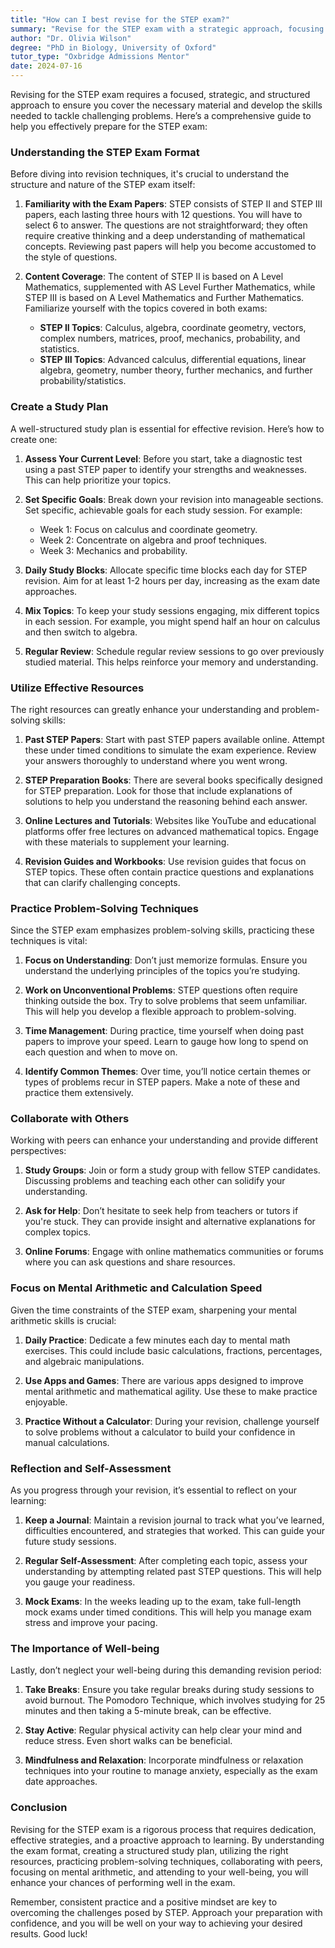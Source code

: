 ```yaml
---
title: "How can I best revise for the STEP exam?"
summary: "Revise for the STEP exam with a strategic approach, focusing on understanding the exam format and practicing challenging problems effectively."
author: "Dr. Olivia Wilson"
degree: "PhD in Biology, University of Oxford"
tutor_type: "Oxbridge Admissions Mentor"
date: 2024-07-16
---
```


Revising for the STEP exam requires a focused, strategic, and structured approach to ensure you cover the necessary material and develop the skills needed to tackle challenging problems. Here’s a comprehensive guide to help you effectively prepare for the STEP exam:

### Understanding the STEP Exam Format

Before diving into revision techniques, it's crucial to understand the structure and nature of the STEP exam itself:

1. **Familiarity with the Exam Papers**: STEP consists of STEP II and STEP III papers, each lasting three hours with 12 questions. You will have to select 6 to answer. The questions are not straightforward; they often require creative thinking and a deep understanding of mathematical concepts. Reviewing past papers will help you become accustomed to the style of questions.

2. **Content Coverage**: The content of STEP II is based on A Level Mathematics, supplemented with AS Level Further Mathematics, while STEP III is based on A Level Mathematics and Further Mathematics. Familiarize yourself with the topics covered in both exams:
   - **STEP II Topics**: Calculus, algebra, coordinate geometry, vectors, complex numbers, matrices, proof, mechanics, probability, and statistics.
   - **STEP III Topics**: Advanced calculus, differential equations, linear algebra, geometry, number theory, further mechanics, and further probability/statistics.

### Create a Study Plan

A well-structured study plan is essential for effective revision. Here’s how to create one:

1. **Assess Your Current Level**: Before you start, take a diagnostic test using a past STEP paper to identify your strengths and weaknesses. This can help prioritize your topics.

2. **Set Specific Goals**: Break down your revision into manageable sections. Set specific, achievable goals for each study session. For example:
   - Week 1: Focus on calculus and coordinate geometry.
   - Week 2: Concentrate on algebra and proof techniques.
   - Week 3: Mechanics and probability.

3. **Daily Study Blocks**: Allocate specific time blocks each day for STEP revision. Aim for at least 1-2 hours per day, increasing as the exam date approaches.

4. **Mix Topics**: To keep your study sessions engaging, mix different topics in each session. For example, you might spend half an hour on calculus and then switch to algebra.

5. **Regular Review**: Schedule regular review sessions to go over previously studied material. This helps reinforce your memory and understanding.

### Utilize Effective Resources

The right resources can greatly enhance your understanding and problem-solving skills:

1. **Past STEP Papers**: Start with past STEP papers available online. Attempt these under timed conditions to simulate the exam experience. Review your answers thoroughly to understand where you went wrong.

2. **STEP Preparation Books**: There are several books specifically designed for STEP preparation. Look for those that include explanations of solutions to help you understand the reasoning behind each answer.

3. **Online Lectures and Tutorials**: Websites like YouTube and educational platforms offer free lectures on advanced mathematical topics. Engage with these materials to supplement your learning.

4. **Revision Guides and Workbooks**: Use revision guides that focus on STEP topics. These often contain practice questions and explanations that can clarify challenging concepts.

### Practice Problem-Solving Techniques

Since the STEP exam emphasizes problem-solving skills, practicing these techniques is vital:

1. **Focus on Understanding**: Don’t just memorize formulas. Ensure you understand the underlying principles of the topics you’re studying.

2. **Work on Unconventional Problems**: STEP questions often require thinking outside the box. Try to solve problems that seem unfamiliar. This will help you develop a flexible approach to problem-solving.

3. **Time Management**: During practice, time yourself when doing past papers to improve your speed. Learn to gauge how long to spend on each question and when to move on.

4. **Identify Common Themes**: Over time, you’ll notice certain themes or types of problems recur in STEP papers. Make a note of these and practice them extensively.

### Collaborate with Others

Working with peers can enhance your understanding and provide different perspectives:

1. **Study Groups**: Join or form a study group with fellow STEP candidates. Discussing problems and teaching each other can solidify your understanding.

2. **Ask for Help**: Don’t hesitate to seek help from teachers or tutors if you're stuck. They can provide insight and alternative explanations for complex topics.

3. **Online Forums**: Engage with online mathematics communities or forums where you can ask questions and share resources.

### Focus on Mental Arithmetic and Calculation Speed

Given the time constraints of the STEP exam, sharpening your mental arithmetic skills is crucial:

1. **Daily Practice**: Dedicate a few minutes each day to mental math exercises. This could include basic calculations, fractions, percentages, and algebraic manipulations.

2. **Use Apps and Games**: There are various apps designed to improve mental arithmetic and mathematical agility. Use these to make practice enjoyable.

3. **Practice Without a Calculator**: During your revision, challenge yourself to solve problems without a calculator to build your confidence in manual calculations.

### Reflection and Self-Assessment

As you progress through your revision, it’s essential to reflect on your learning:

1. **Keep a Journal**: Maintain a revision journal to track what you’ve learned, difficulties encountered, and strategies that worked. This can guide your future study sessions.

2. **Regular Self-Assessment**: After completing each topic, assess your understanding by attempting related past STEP questions. This will help you gauge your readiness.

3. **Mock Exams**: In the weeks leading up to the exam, take full-length mock exams under timed conditions. This will help you manage exam stress and improve your pacing.

### The Importance of Well-being

Lastly, don’t neglect your well-being during this demanding revision period:

1. **Take Breaks**: Ensure you take regular breaks during study sessions to avoid burnout. The Pomodoro Technique, which involves studying for 25 minutes and then taking a 5-minute break, can be effective.

2. **Stay Active**: Regular physical activity can help clear your mind and reduce stress. Even short walks can be beneficial.

3. **Mindfulness and Relaxation**: Incorporate mindfulness or relaxation techniques into your routine to manage anxiety, especially as the exam date approaches.

### Conclusion

Revising for the STEP exam is a rigorous process that requires dedication, effective strategies, and a proactive approach to learning. By understanding the exam format, creating a structured study plan, utilizing the right resources, practicing problem-solving techniques, collaborating with peers, focusing on mental arithmetic, and attending to your well-being, you will enhance your chances of performing well in the exam.

Remember, consistent practice and a positive mindset are key to overcoming the challenges posed by STEP. Approach your preparation with confidence, and you will be well on your way to achieving your desired results. Good luck!
    